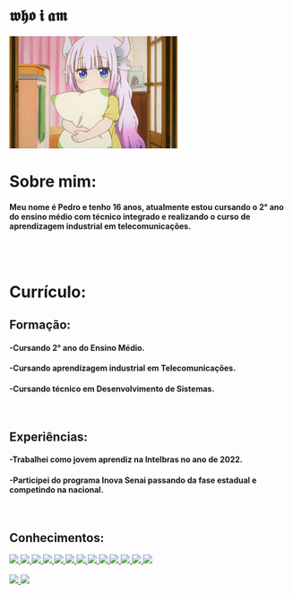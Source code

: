 #  𝖜𝖍𝖔 𝖎 𝖆𝖒

<img src="Imagens/lolizin(3).png"> 
<br>

# Sobre mim:

#### Meu nome é Pedro e tenho 16 anos, atualmente estou cursando o 2° ano do ensino médio com técnico integrado e realizando o curso de aprendizagem industrial em telecomunicações. 

<br>
<br>

# Currículo:

## Formação:
#### -Cursando 2° ano do Ensino Médio.
#### -Cursando aprendizagem industrial em Telecomunicações.
#### -Cursando técnico em Desenvolvimento de Sistemas.
<br>

## Experiências:
#### -Trabalhei como jovem aprendiz na Intelbras no ano de 2022.
#### -Participei do programa Inova Senai passando da fase estadual e competindo na nacional.
<br>

## Conhecimentos:
<a href="https://www.adobe.com/products/premiere.html" target="_blank">
            <img src="https://cdn.jsdelivr.net/gh/devicons/devicon/icons/premierepro/premierepro-original.svg" style="width: 40px"/>
          </a>
          <a href="https://www.adobe.com/br/products/photoshop.html" target="_blank">
            <img src="https://cdn.jsdelivr.net/gh/devicons/devicon/icons/photoshop/photoshop-plain.svg" style="width: 40px"/>
          </a>
                    <a href="https://developer.mozilla.org/en-US/docs/Web/HTML" target="_blank">
            <img src="https://cdn.jsdelivr.net/gh/devicons/devicon/icons/html5/html5-plain.svg" style="width: 40px"/>
          </a>
          <a href="https://developer.mozilla.org/en-US/docs/Web/CSS" target="_blank">
            <img src="https://cdn.jsdelivr.net/gh/devicons/devicon/icons/css3/css3-plain.svg" style="width: 40px"/>
          </a>
          <a href="https://java.com/" target="_blank">
            <img src="https://cdn.jsdelivr.net/gh/devicons/devicon/icons/java/java-original.svg" style="width: 40px"/>
          </a>
                                        <a href="https://www.w3schools.com/cpp/cpp_intro.asp" target="_blank">
            <img src="https://cdn.jsdelivr.net/gh/devicons/devicon/icons/cplusplus/cplusplus-plain.svg" style="width: 40px"/>
          </a>
                              <a href="https://www.python.org/" target="_blank">
            <img src="https://cdn.jsdelivr.net/gh/devicons/devicon/icons/python/python-original.svg" style="width: 40px"/>
          </a>
          <a href="https://www.javascript.com/" target="_blank">
            <img src="https://cdn.jsdelivr.net/gh/devicons/devicon/icons/javascript/javascript-plain.svg" style="width: 40px"/>
          </a>
                                                            <a href="https://www.lua.org/" target="_blank">
            <img src="https://www.lua.org/images/luaa.gif" style="width: 40px"/>
          </a>
          <a href="https://www.arduino.cc/" target="_blank">
            <img src="https://cdn.jsdelivr.net/gh/devicons/devicon/icons/arduino/arduino-original.svg" style="width: 40px"/>
          </a>
                    <a href="https://www.raspberrypi.org/" target="_blank">
            <img src="https://cdn.jsdelivr.net/gh/devicons/devicon/icons/raspberrypi/raspberrypi-original.svg" style="width: 40px"/>
          </a>
                              <a href="https://www.blender.org/" target="_blank">
            <img src="https://cdn.jsdelivr.net/gh/devicons/devicon/icons/blender/blender-original.svg" style="width: 40px"/>
          </a>
                                        <a href="https://www.linux.org/" target="_blank">
            <img src="https://cdn.jsdelivr.net/gh/devicons/devicon/icons/linux/linux-plain.svg" style="width: 40px"/>
          </a>
          
          
  <br>
    <br>
<div>
<a href="https://github.com/nonameeee6666">
<img height="151em" src="https://github-readme-stats.vercel.app/api/top-langs/?username=nonameeee6666&layout=compact&langs_count=7&theme=dracula"/>
<img height="150em" src="https://github-readme-stats.vercel.app/api?username=nonameeee6666&show_icons=true&theme=dracula&include_all_commits=true&count_private=true"/>
</div>
